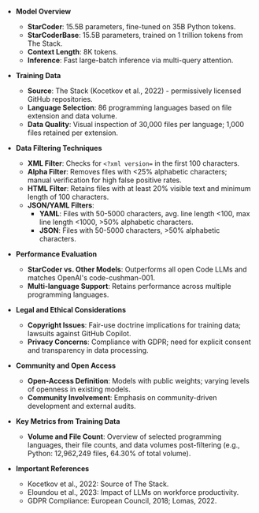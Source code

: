 - **Model Overview**
  - **StarCoder**: 15.5B parameters, fine-tuned on 35B Python tokens.
  - **StarCoderBase**: 15.5B parameters, trained on 1 trillion tokens from The Stack.
  - **Context Length**: 8K tokens.
  - **Inference**: Fast large-batch inference via multi-query attention.

- **Training Data**
  - **Source**: The Stack (Kocetkov et al., 2022) - permissively licensed GitHub repositories.
  - **Language Selection**: 86 programming languages based on file extension and data volume.
  - **Data Quality**: Visual inspection of 30,000 files per language; 1,000 files retained per extension.

- **Data Filtering Techniques**
  - **XML Filter**: Checks for `<?xml version=` in the first 100 characters.
  - **Alpha Filter**: Removes files with <25% alphabetic characters; manual verification for high false positive rates.
  - **HTML Filter**: Retains files with at least 20% visible text and minimum length of 100 characters.
  - **JSON/YAML Filters**: 
    - **YAML**: Files with 50-5000 characters, avg. line length <100, max line length <1000, >50% alphabetic characters.
    - **JSON**: Files with 50-5000 characters, >50% alphabetic characters.

- **Performance Evaluation**
  - **StarCoder vs. Other Models**: Outperforms all open Code LLMs and matches OpenAI's code-cushman-001.
  - **Multi-language Support**: Retains performance across multiple programming languages.

- **Legal and Ethical Considerations**
  - **Copyright Issues**: Fair-use doctrine implications for training data; lawsuits against GitHub Copilot.
  - **Privacy Concerns**: Compliance with GDPR; need for explicit consent and transparency in data processing.

- **Community and Open Access**
  - **Open-Access Definition**: Models with public weights; varying levels of openness in existing models.
  - **Community Involvement**: Emphasis on community-driven development and external audits.

- **Key Metrics from Training Data**
  - **Volume and File Count**: Overview of selected programming languages, their file counts, and data volumes post-filtering (e.g., Python: 12,962,249 files, 64.30% of total volume).

- **Important References**
  - Kocetkov et al., 2022: Source of The Stack.
  - Eloundou et al., 2023: Impact of LLMs on workforce productivity.
  - GDPR Compliance: European Council, 2018; Lomas, 2022.
